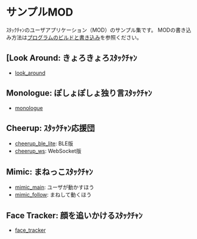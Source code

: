 # サンプルMOD

ｽﾀｯｸﾁｬﾝのユーザアプリケーション（MOD）のサンプル集です。
MODの書き込み方法は[プログラムのビルドと書き込み](../docs/flashing-firmware_ja.md)を参照ください。

## [Look Around: きょろきょろｽﾀｯｸﾁｬﾝ

- [look_around](./look_around/)

## Monologue: ぽしょぽしょ独り言ｽﾀｯｸﾁｬﾝ

- [monologue](./monologue/)

## Cheerup: ｽﾀｯｸﾁｬﾝ応援団

- [cheerup_ble_lite](./cheerup_ble_lite/): BLE版
- [cheerup_ws](./cheerup_ws/): WebSocket版

## Mimic: まねっこｽﾀｯｸﾁｬﾝ

- [mimic_main](./mimic_main/): ユーザが動かすほう
- [mimic_follow](./mimic_follow/): まねして動くほう

## Face Tracker: 顔を追いかけるｽﾀｯｸﾁｬﾝ

- [face_tracker](./face_tracker/)
